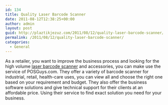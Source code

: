 ```yaml
---
id: 134
title: Quality Laser Barcode Scanner
date: 2011-08-12T12:38:25+00:00
author: admin
layout: post
guid: http://plaztikjezuz.com/2011/08/12/quality-laser-barcode-scanner/
permalink: /2011/08/12/quality-laser-barcode-scanner/
categories:
  - General
---
```

As a retailer, you want to improve the business process and looking for the high volume [laser barcode scanner](http://www.posguys.com/barcode-scanner_3/) and accessories, you can make use the service of POSGuys.com. They offer a variety of barcode scanner for industrial, retail, health-care uses, you can view all and choose the right one based on your requirement and budget. They also offer the business software solutions and give technical support for their clients at an affordable price. Using their service to find exact solution you need for your business.
